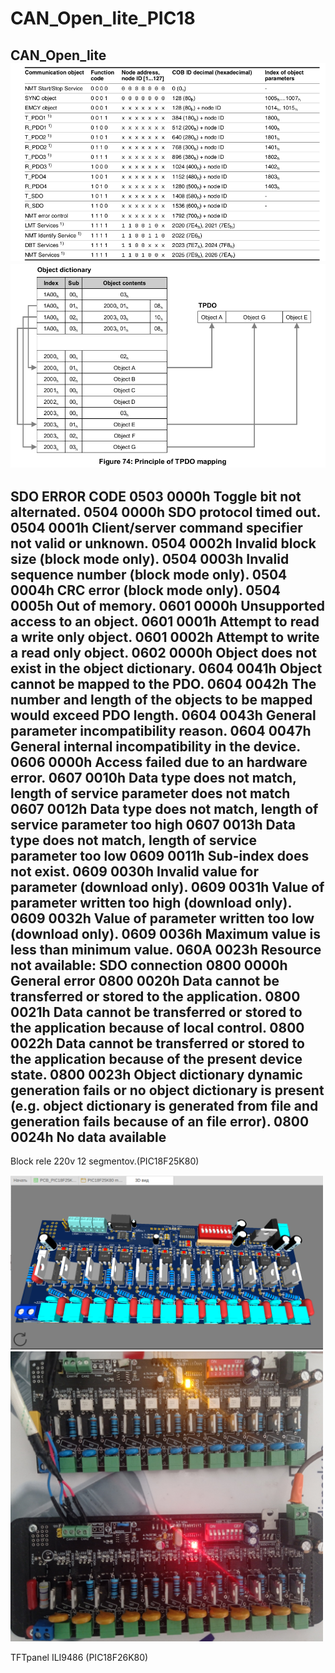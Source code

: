 # CAN_Open_lite_PIC18

CAN_Open_lite 
<img src="CANOPEN.png" width=600 >
<img src="PDO_mapping.png" width=600 >
-----------------------------------------
SDO ERROR CODE
0503 0000h	Toggle bit not alternated.
0504 0000h	SDO protocol timed out.
0504 0001h	Client/server command specifier not valid or unknown.
0504 0002h	Invalid block size (block mode only).
0504 0003h	Invalid sequence number (block mode only).
0504 0004h	CRC error (block mode only).
0504 0005h	Out of memory.
0601 0000h	Unsupported access to an object.
0601 0001h	Attempt to read a write only object.
0601 0002h	Attempt to write a read only object.
0602 0000h	Object does not exist in the object dictionary.
0604 0041h	Object cannot be mapped to the PDO.
0604 0042h	The number and length of the objects to be mapped would exceed PDO length.
0604 0043h	General parameter incompatibility reason.
0604 0047h	General internal incompatibility in the device.
0606 0000h	Access failed due to an hardware error.
0607 0010h	Data type does not match, length of service parameter does not match
0607 0012h	Data type does not match, length of service parameter too high
0607 0013h	Data type does not match, length of service parameter too low
0609 0011h	Sub-index does not exist.
0609 0030h	Invalid value for parameter (download only).
0609 0031h	Value of parameter written too high (download only).
0609 0032h	Value of parameter written too low (download only).
0609 0036h	Maximum value is less than minimum value.
060A 0023h	Resource not available: SDO connection
0800 0000h	General error
0800 0020h	Data cannot be transferred or stored to the application.
0800 0021h	Data cannot be transferred or stored to the application because of local control.
0800 0022h	Data cannot be transferred or stored to the application because of the present device state.
0800 0023h	Object dictionary dynamic generation fails or no object dictionary is present (e.g.
				object dictionary is generated from file and generation fails because of an file error).
0800 0024h	No data available
-----------------------

Block rele 220v 12 segmentov.(PIC18F25K80)

<img src="/Rele_Block_12/module.png" width=500 >
<img src="/Rele_Block_12/module_original.jpg" width=500 >


TFTpanel ILI9486 (PIC18F26K80)

